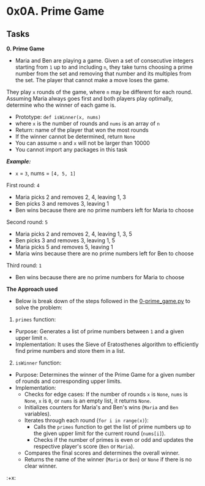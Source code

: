 # 0x0A. Prime Game

## Tasks
**0. Prime Game**
- Maria and Ben are playing a game. Given a set of consecutive integers starting from `1` up to and including `n`, they take turns choosing a prime number from the set and removing that number and its multiples from the set. The player that cannot make a move loses the game.

They play `x` rounds of the game, where `n` may be different for each round. Assuming Maria always goes first and both players play optimally, determine who the winner of each game is.

  - Prototype: `def isWinner(x, nums)`
  - where `x` is the number of rounds and `nums` is an array of `n`
  - Return: name of the player that won the most rounds
  - If the winner cannot be determined, return `None`
  - You can assume `n` and `x` will not be larger than 10000
  - You cannot import any packages in this task

***Example:***

  - `x` = `3`, nums = `[4, 5, 1]`

First round: `4`
  - Maria picks 2 and removes 2, 4, leaving 1, 3
  - Ben picks 3 and removes 3, leaving 1
  - Ben wins because there are no prime numbers left for Maria to choose

Second round: `5`
  - Maria picks 2 and removes 2, 4, leaving 1, 3, 5
  - Ben picks 3 and removes 3, leaving 1, 5
  - Maria picks 5 and removes 5, leaving 1
  - Maria wins because there are no prime numbers left for Ben to choose

Third round: `1`
  - Ben wins because there are no prime numbers for Maria to choose

**The Approach used**
- Below is break down of the steps followed in the [0-prime_game.py](./0-prime_game.py) to solve the problem:

1. `primes` function:
  - Purpose: Generates a list of prime numbers between `1` and a given upper limit `n`.
  - Implementation: It uses the Sieve of Eratosthenes algorithm to efficiently find prime numbers and store them in a list.

2. `isWinner` function:
  - Purpose: Determines the winner of the Prime Game for a given number of rounds and corresponding upper limits.
  - Implementation:
    - Checks for edge cases: If the number of rounds `x` is `None`, `nums` is `None`, `x` is `0`, or `nums` is an empty list, it returns `None`.
    - Initializes counters for Maria's and Ben's wins (`Maria` and `Ben` variables).
    - Iterates through each round (`for i in range(x)`):
      - Calls the `primes` function to get the list of prime numbers up to the given upper limit for the current round (`nums[i]`).
      - Checks if the number of primes is even or odd and updates the respective player's score (`Ben` or `Maria`).
    - Compares the final scores and determines the overall winner.
    - Returns the name of the winner (`Maria` or `Ben`) or `None` if there is no clear winner.

:+x:
